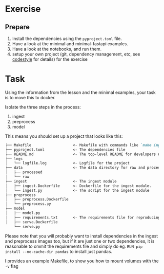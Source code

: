 # Exercise

## Prepare

1. Install the dependencies using the `pyproject.toml` file.
2. Have a look at the minimal and minimal-fastapi examples.
3. Have a look at the notebooks, and run them.
4. setup your own project (git, dependency management, etc, see [codestyle](https://github.com/raoulg/codestyle) for details) for the exercise

# Task
Using the information from the lesson and the minimal examples, your task is to move this to docker.

Isolate the three steps in the process:
1. ingest
2. preprocess
3. model

This means you should set up a project that looks like this:
```md
├── Makefile                   <- Makefile with commands like `make ingest` or `make train`
├── pyproject.toml             <- The dependencies file
├── README.md                  <- The top-level README for developers using this project.
├── logs
│   └── logfile.log            <- Logfile for the project
├── data                       <- The data directory for raw and processed data
│   ├── processed
│   └── raw
├── ingest                     <- The ingest module
│   ├── ingest.Dockerfile      <- Dockerfile for the ingest module.
│   └── ingest.py              <- The script for the ingest module
├── preprocess
│   ├── preprocess.Dockerfile
│   └── preprocess.py
├── model
│   ├── model.py
│   ├── requirements.txt       <- The requirements file for reproducing the analysis environment
│   ├── serve.Dockerfile
    └── serve.py
```

Please note that you will probably want to install dependencies in the ingest and preprocess
images too, but if it are just one or two dependencies,
it is reasonable to ommit the requirements file and
simply do eg. `RUN pip install --no-cache-dir pandas` to install just pandas.

I provides an example Makefile, to show you how to mount volumes with the `-v` flag
